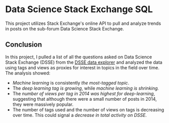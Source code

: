 # Data Science Stack Exchange SQL
This project utilizes Stack Exchange's online API to pull and analyze trends in posts on the sub-forum Data Science Stack Exchange.

## Conclusion
In this project, I pulled a list of all the questions asked on Data Science Stack Exchange (DSSE) from the [DSSE data explorer](https://data.stackexchange.com/datascience/query/new) and analyzed the data using tags and views as proxies for interest in topics in the field over time. The analysis showed:
* *Machine learning* is consistently *the most-tagged topic*.
* The *deep learning tag is growing*, while *machine learning is shrinking.*
* The *number of views per tag in 2014 was highest for deep-learning*, suggesting that although there were a small number of posts in 2014, they were massively popular.
* The number of tags used and the number of views on tags is decreasing over time. This could signal a *decrease in total activity on DSSE.*
